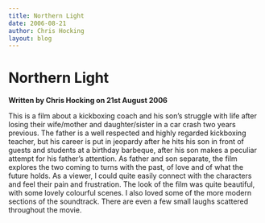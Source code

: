 ```yaml
---
title: Northern Light
date: 2006-08-21
author: Chris Hocking
layout: blog
---
```

# Northern Light

**Written by Chris Hocking on 21st August 2006**

This is a film about a kickboxing coach and his son’s struggle with life after losing their wife/mother and daughter/sister in a car crash two years previous. The father is a well respected and highly regarded kickboxing teacher, but his career is put in jeopardy after he hits his son in front of guests and students at a birthday barbeque, after his son makes a peculiar attempt for his father’s attention. As father and son separate, the film explores the two coming to turns with the past, of love and of what the future holds. As a viewer, I could quite easily connect with the characters and feel their pain and frustration. The look of the film was quite beautiful, with some lovely colourful scenes. I also loved some of the more modern sections of the soundtrack. There are even a few small laughs scattered throughout the movie.